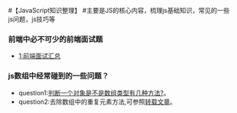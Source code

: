 #【JavaScript知识整理】
#主要是JS的核心内容，梳理js基础知识，常见的一些js问题，js技巧等

### 前端中必不可少的前端面试题  <a name="audition">&nbsp;</a>
- [1:前端面试汇总](https://github.com/DarlingQing/JavaScript-Core/issues/1)

### js数组中经常碰到的一些问题？ <a name="array_question">&nbsp;</a>
* question1:[判断一个对象是不是数组类型有几种方法?](http://blog.csdn.net/zhihua_w/article/details/52184289)。
* question2:去除数组中的重复元素方法,可参照[转载文章](http://blog.csdn.net/zhihua_w/article/details/52184289)。
